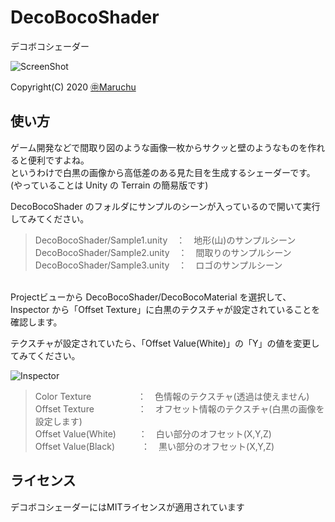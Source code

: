 ﻿# DecoBocoShader
デコボコシェーダー<br>

<img src="http://many.chu.jp/Unity/DecoBocoShader/Sample3.gif" alt="ScreenShot">

Copyright(C) 2020 [㊥Maruchu](http://maruchu.nobody.jp/ "㊥Maruchu")


## 使い方

ゲーム開発などで間取り図のような画像一枚からサクッと壁のようなものを作れると便利ですよね。<br>
というわけで白黒の画像から高低差のある見た目を生成するシェーダーです。<br>
(やっていることは Unity の Terrain の簡易版です)

DecoBocoShader のフォルダにサンプルのシーンが入っているので開いて実行してみてください。

> DecoBocoShader/Sample1.unity　：　地形(山)のサンプルシーン
> DecoBocoShader/Sample2.unity　：　間取りのサンプルシーン
> DecoBocoShader/Sample3.unity　：　ロゴのサンプルシーン


<br>
Projectビューから DecoBocoShader/DecoBocoMaterial を選択して、<br>
Inspector から「Offset Texture」に白黒のテクスチャが設定されていることを確認します。

テクスチャが設定されていたら、「Offset Value(White)」の「Y」の値を変更してみてください。

<img src="http://many.chu.jp/Unity/DecoBocoShader/Inspector1.png" alt="Inspector">

> Color Texture 　　　　　：　色情報のテクスチャ(透過は使えません)<br>
> Offset Texture　　　　　：　オフセット情報のテクスチャ(白黒の画像を設定します)<br>
> Offset Value(White)　 　 ：　白い部分のオフセット(X,Y,Z)<br>
> Offset Value(Black)　　　：　黒い部分のオフセット(X,Y,Z)


## ライセンス
デコボコシェーダーにはMITライセンスが適用されています<br>
